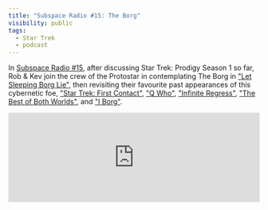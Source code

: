 ```yaml
---
title: "Subspace Radio #15: The Borg"
visibility: public
tags:
  - Star Trek
  - podcast
---
```

In [Subspace Radio #15](https://www.subspace.fm/episodes/episode-15-the-borg-pro-1x12-let-sleeping-borg-lie), after discussing Star Trek: Prodigy Season 1 so far, Rob & Kev join the crew of the Protostar in contemplating The Borg in ["Let Sleeping Borg Lie"](https://memory-alpha.fandom.com/wiki/Let_Sleeping_Borg_Lie_(episode)), then revisiting their favourite past appearances of this cybernetic foe, ["Star Trek: First Contact"](https://memory-alpha.fandom.com/wiki/Star_Trek:_First_Contact), ["Q Who"](https://memory-alpha.fandom.com/wiki/Q_Who_(episode)), ["Infinite Regress"](https://memory-alpha.fandom.com/wiki/Infinite_Regress_(episode)), ["The Best of Both Worlds"](https://memory-alpha.fandom.com/wiki/The_Best_of_Both_Worlds_(episode)), and ["I Borg"](https://memory-alpha.fandom.com/wiki/I_Borg_(episode)).

<iframe width="100%" height="180" frameborder="no" scrolling="no" seamless src="https://share.transistor.fm/e/5ea7a615"></iframe>
